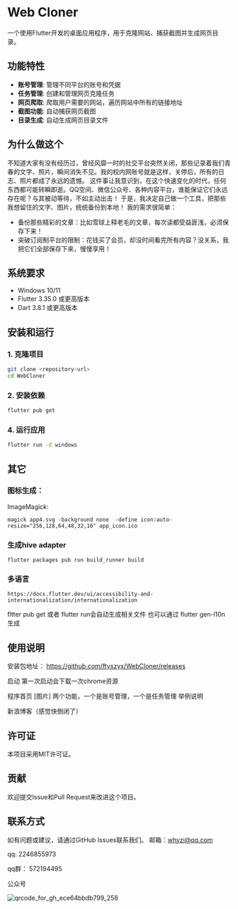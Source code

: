 # Web Cloner

一个使用Flutter开发的桌面应用程序，用于克隆网站、捕获截图并生成网页目录。

## 功能特性

- **账号管理**: 管理不同平台的账号和凭据
- **任务管理**: 创建和管理网页克隆任务
- **网页爬取**:  爬取用户需要的网站，遍历网站中所有的链接地址
- **截图功能**: 自动捕获网页截图 
- **目录生成**: 自动生成网页目录文件

## 为什么做这个
不知道大家有没有经历过，曾经风靡一时的社交平台突然关闭，那些记录着我们青春的文字、照片，瞬间消失不见。我的校内网账号就是这样，关停后，所有的日志、照片都成了永远的遗憾。
这件事让我意识到，在这个快速变化的时代，任何东西都可能转瞬即逝。QQ空间、微信公众号、各种内容平台，谁能保证它们永远存在呢？与其被动等待，不如主动出击！
于是，我决定自己做一个工具，把那些我想留住的文字、图片，统统备份到本地！
我的需求很简单：

- 备份那些精彩的文章：比如雪球上释老毛的文章，每次读都受益匪浅，必须保存下来！
- 突破订阅制平台的限制：花钱买了会员，却没时间看完所有内容？没关系，我把它们全部保存下来，慢慢享用！

## 系统要求

- Windows 10/11
- Flutter 3.35.0 或更高版本
- Dart 3.8.1 或更高版本

## 安装和运行

### 1. 克隆项目

```bash
git clone <repository-url>
cd WebCloner
```

### 2. 安装依赖

```bash
flutter pub get
```

### 4. 运行应用

```bash
flutter run -d windows
```


## 其它 

### 图标生成：

ImageMagick:

```
magick app4.svg -background none  -define icon:auto-resize="256,128,64,48,32,16" app_icon.ico
```

### 生成hive adapter

```
flutter packages pub run build_runner build

```

### 多语言

```
https://docs.flutter.dev/ui/accessibility-and-internationalization/internationalization
```

fltter pub get 或者 flutter run会自动生成相关文件
也可以通过 flutter gen-l10n  生成


## 使用说明
 
安装包地址：
https://github.com/ftyszyx/WebCloner/releases

启动
第一次启动会下载一次chrome资源

程序首页
[图片]
两个功能，一个是账号管理，一个是任务管理
举例说明

新浪博客（感觉快倒闭了）
 
 
## 许可证

本项目采用MIT许可证。

## 贡献

欢迎提交Issue和Pull Request来改进这个项目。

## 联系方式

如有问题或建议，请通过GitHub Issues联系我们。
邮箱：whyzi@qq.com

qq: 2246855973

qq群： 572194495

公众号

![qrcode_for_gh_ece64bbdb799_258](https://github.com/user-attachments/assets/c8e715dd-4d7f-4b8d-884d-67a2c29961b9)

  



